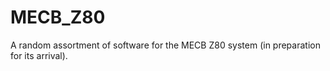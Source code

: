 # MECB_Z80
A random assortment of software for the MECB Z80 system (in preparation for its arrival).

